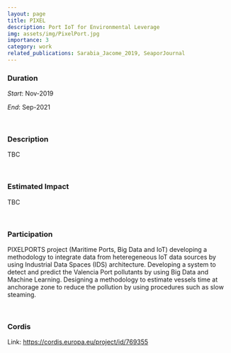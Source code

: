 ```yaml
---
layout: page
title: PIXEL 
description: Port IoT for Environmental Leverage
img: assets/img/PixelPort.jpg
importance: 3
category: work
related_publications: Sarabia_Jacome_2019, SeaporJournal
---
```


### Duration

*Start*: Nov-2019


*End*: Sep-2021 

&nbsp;

### Description
TBC



&nbsp;


### Estimated Impact
TBC


&nbsp;

### Participation
PIXELPORTS project (Maritime Ports, Big Data and IoT) developing a methodology to integrate data from heteregeneous IoT data sources by using Industrial Data Spaces (IDS) architecture. Developing a system to detect and predict the Valencia Port pollutants by using Big Data and Machine Learning. Designing a methodology to estimate vessels time at anchorage zone to reduce the pollution by using procedures such as slow steaming. 



&nbsp;

### Cordis
Link: https://cordis.europa.eu/project/id/769355

&nbsp;

